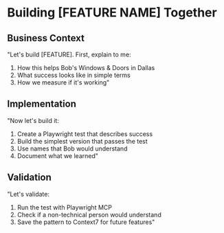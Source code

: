 # Building [FEATURE NAME] Together

## Business Context
"Let's build [FEATURE]. First, explain to me:
1. How this helps Bob's Windows & Doors in Dallas
2. What success looks like in simple terms
3. How we measure if it's working"

## Implementation
"Now let's build it:
1. Create a Playwright test that describes success
2. Build the simplest version that passes the test
3. Use names that Bob would understand
4. Document what we learned"

## Validation
"Let's validate:
1. Run the test with Playwright MCP
2. Check if a non-technical person would understand
3. Save the pattern to Context7 for future features"
